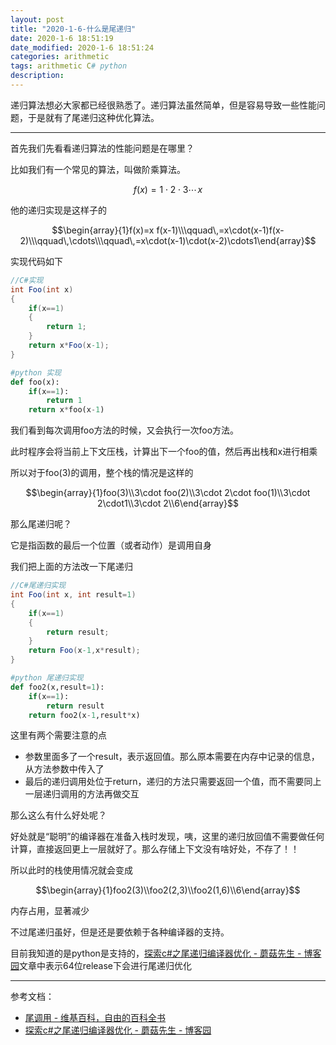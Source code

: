 ```yaml
---
layout: post
title: "2020-1-6-什么是尾递归"
date: 2020-1-6 18:51:19
date_modified: 2020-1-6 18:51:24
categories: arithmetic
tags: arithmetic C# python
description:
---
```


递归算法想必大家都已经很熟悉了。递归算法虽然简单，但是容易导致一些性能问题，于是就有了尾递归这种优化算法。

-----

首先我们先看看递归算法的性能问题是在哪里？

比如我们有一个常见的算法，叫做阶乘算法。

$$f(x)=1\cdot2\cdot3\cdots\!x$$

他的递归实现是这样子的

$$\begin{array}{1}f(x)=x f(x-1)\\\qquad\,=x\cdot(x-1)f(x-2)\\\qquad\,\cdots\\\qquad\,=x\cdot(x-1)\cdot(x-2)\cdots1\end{array}$$

实现代码如下

```C#
//C#实现
int Foo(int x)
{
    if(x==1)
    {
        return 1;
    }
	return x*Foo(x-1);
}
```

```python
#python 实现
def foo(x):
    if(x==1):
        return 1
    return x*foo(x-1)
```

我们看到每次调用foo方法的时候，又会执行一次foo方法。

此时程序会将当前上下文压栈，计算出下一个foo的值，然后再出栈和x进行相乘

所以对于foo(3)的调用，整个栈的情况是这样的

$$\begin{array}{1}foo(3)\\3\cdot foo(2)\\3\cdot 2\cdot foo(1)\\3\cdot 2\cdot1\\3\cdot 2\\6\end{array}$$

那么尾递归呢？

它是指函数的最后一个位置（或者动作）是调用自身

我们把上面的方法改一下尾递归

```C#
//C#尾递归实现
int Foo(int x, int result=1)
{
    if(x==1)
    {
        return result;
    }
	return Foo(x-1,x*result);
}
```

```python
#python 尾递归实现
def foo2(x,result=1):
    if(x==1):
        return result
    return foo2(x-1,result*x)
```

这里有两个需要注意的点

- 参数里面多了一个result，表示返回值。那么原本需要在内存中记录的信息，从方法参数中传入了
- 最后的递归调用处位于return，递归的方法只需要返回一个值，而不需要同上一层递归调用的方法再做交互

那么这么有什么好处呢？

好处就是“聪明”的编译器在准备入栈时发现，咦，这里的递归放回值不需要做任何计算，直接返回更上一层就好了。那么存储上下文没有啥好处，不存了！！

所以此时的栈使用情况就会变成

$$\begin{array}{1}foo2(3)\\foo2(2,3)\\foo2(1,6)\\6\end{array}$$

内存占用，显著减少

不过尾递归虽好，但是还是要依赖于各种编译器的支持。

目前我知道的是python是支持的，[探索c#之尾递归编译器优化 - 蘑菇先生 - 博客园](https://www.cnblogs.com/mushroom/p/4311952.html)文章中表示64位release下会进行尾递归优化

---

参考文档：

-  [尾调用 - 维基百科，自由的百科全书](https://zh.wikipedia.org/wiki/尾调用)
-  [探索c#之尾递归编译器优化 - 蘑菇先生 - 博客园](https://www.cnblogs.com/mushroom/p/4311952.html)


